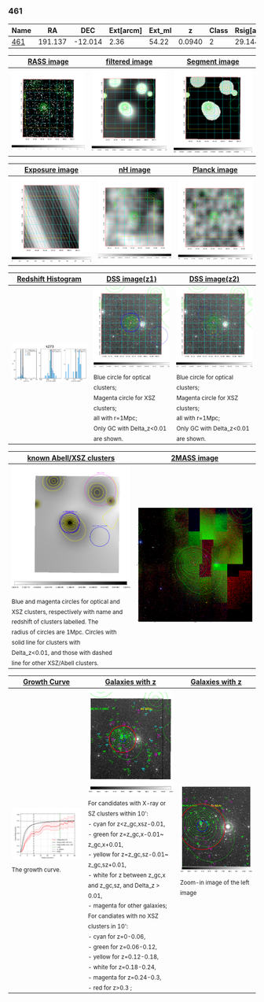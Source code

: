 <div STYLE="page-break-after: always;"></div>

### 461

|Name          |RA          |DEC      | Ext[arcm] | Ext_ml | z    | Class| Rsig[arcmin] | CRsig[c/s] | CR500[c/s] | R500[Mpc] |L500[erg/s]|F500[erg/s/cm^2]| M500[Msun]|Tx[keV]|beta|GC(XSZ,Delta_z<0.01)| GC(OPT,Delta_z<0.01)|GC|alias|
|--------------|------------|------------|---|---|-----------|--------|------|------|----|----|----|----|----|----|----|----|----|----|---|
|[461](script/461.md)     | 191.137       | -12.014       | 2.36    | 54.22   | 0.0940 | 2   | 29.144 |0.491 |0.443 |1.035 |1.852e+44 |8.334e-12 |3.447e+14 |4.732 |0.543 |MCXC, |Wen, |MCXC, |k273|

|[RASS image](../image/461/461_img.pdf)|[filtered image](../image/461/461_fil.pdf)|[Segment image](../image/461/461_seg.pdf)|
|-------------------|--------------------|-------------------|
| <img src="../image/461/461_img.png" width="300">  | <img src="../image/461/461_fil.png" width="300">   | <img src="../image/461/461_seg.png" width="300">  |

|[Exposure image](../image/461/461_mex.pdf)| [nH image](../image/461/461_nh.pdf)| [Planck image](../image/461/461_p.pdf)|
|-------------------|--------------------|-------------------|
|<img src="../image/461/461_mex.png" width="300">   | <img src="../image/461/461_nh.png" width="300">    | <img src="../image/461/461_p.png" width="300"> |

|[Redshift Histogram](../image/461/461_zg.pdf) | [DSS image(z1)](../image/461/461_dss_z1.pdf)      |  [DSS image(z2)](../image/461/461_dss_z2.pdf)    |
|-------------------|--------------------|-------------------|
|<img src="../image/461/461_zg.png" width="300"> |<img src="../image/461/461_dss_z1.png" width="300"> <sub><br>Blue circle for optical clusters; <br>Magenta circle for XSZ clusters; <br>all with r=1Mpc; <br>Only GC with Delta_z<0.01 are shown. </sub>| <img src="../image/461/461_dss_z2.png" width="300"><sub><br>Blue circle for optical clusters; <br>Magenta circle for XSZ clusters; <br>all with r=1Mpc; <br>Only GC with Delta_z<0.01 are shown. </sub> |

|[known Abell/XSZ clusters](../image/461/461_m.pdf) | [2MASS image](../image/461/461_2mass.pdf)      |
|-------------------|-------------------|
|<img src=../image/461/461_m.png width="300"> <sub><br>Blue and magenta circles for optical and <br>XSZ clusters, respectively with name and <br>redshift of clusters labelled. The <br>radius of circles are 1Mpc. Circles with <br>solid line for clusters with <br>Delta_z<0.01, and those with dashed <br>line for other XSZ/Abell clusters.        </sub>|<img src="../image/461/461_2mass.png" width="300">  |

|[Growth Curve](../image/461/461_gca_all.png) |[Galaxies with z](../image/461/461_opt_ned.pdf) |[Galaxies with z](../image/461/461_opt_ned_zoom.pdf) |
|-------------------|-------------------|-------------------|
| <img src="../image/461/461_gca_all.png" width="300"> <sub><br>The growth curve.</sub>| <img src=../image/461/461_opt_ned.png width="300"> <br><sub> For candidates with X-ray or SZ clusters within 10': <br> - cyan for z<z_gc,xsz-0.01, <br> - green for z=z_gc,x-0.01~ z_gc,x+0.01, <br> - yellow for z=z_gc,sz-0.01~ z_gc,sz+0.01, <br> - white for z between z_gc,x and z_gc,sz, and Delta_z > 0.01, <br> - magenta for other galaxies; <br>For candiates with no XSZ clusters in 10': <br> - cyan for z=0-0.06, <br> - green for z=0.06-0.12, <br> - yellow for z=0.12-0.18, <br> - white for z=0.18-0.24, <br> - magenta for z=0.24-0.3, <br> - red for z>0.3 ;  </sub>|<img src=../image/461/461_opt_ned_zoom.png width="300">  <br><sub> Zoom-in image of the left image</sub>|




